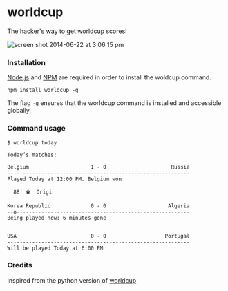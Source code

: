 worldcup
========

The hacker's way to get worldcup scores!

![screen shot 2014-06-22 at 3 06 15 pm](https://cloud.githubusercontent.com/assets/2038264/3352327/a7898e48-fa40-11e3-8826-c26de12b7ced.png)

### Installation

[Node.js](http://nodejs.org/) and [NPM](https://www.npmjs.org) are required in order to install the woldcup command.

```
npm install worldcup -g
```

The flag `-g` ensures that the worldcup command is installed and accessible globally.


### Command usage

```
$ worldcup today

Today’s matches:

Belgium                    1 - 0                     Russia
-----------------------------------------------------------
Played Today at 12:00 PM. Belgium won

  88' ⚽  Origi                    

Korea Republic             0 - 0                    Algeria
--o--------------------------------------------------------
Being played now: 6 minutes gone


USA                        0 - 0                   Portugal
-----------------------------------------------------------
Will be played Today at 6:00 PM

```

### Credits

Inspired from the python version of [worldcup](https://github.com/fatiherikli/worldcup)

